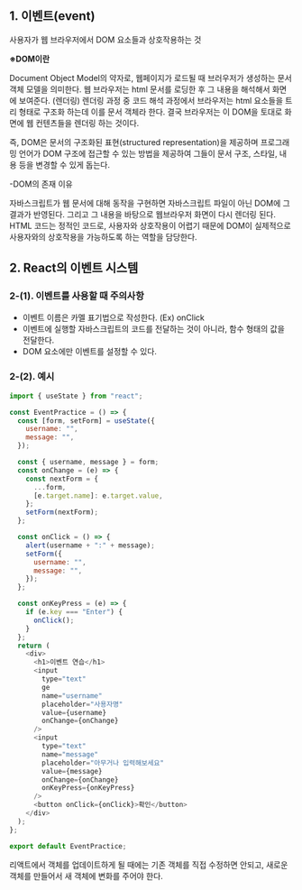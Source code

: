## 1. 이벤트(event)

사용자가 웹 브라우저에서 DOM 요소들과 상호작용하는 것

**※DOM이란**

Document Object Model의 약자로, 웹페이지가 로드될 때 브러우저가 생성하는 문서 객체 모델을 의미한다.
웹 브라우저는 html 문서를 로딩한 후 그 내용을 해석해서 화면에 보여준다. (렌더링) 렌더링 과정 중
코드 해석 과정에서 브라우저는 html 요소들을 트리 형태로 구조화 하는데 이를 문서 객체라 한다.
결국 브라우저는 이 DOM을 토대로 화면에 웹 컨텐츠들을 렌더링 하는 것이다. 

즉, DOM은 문서의 구조화된 표현(structured representation)을 제공하며 프로그래밍 언어가 DOM 구조에 접근할 수 있는 방법을 제공하여 그들이 문서 구조, 스타일, 내용 등을 변경할 수 있게 돕는다.

-DOM의 존재 이유

자바스크립트가 웹 문서에 대해 동작을 구현하면 자바스크립트 파일이 아닌 DOM에 그 결과가 반영된다.
그리고 그 내용을 바탕으로 웹브라우저 화면이 다시 렌더링 된다. HTML 코드는 정적인 코드로, 사용자와
상호작용이 어렵기 때문에 DOM이 실제적으로 사용자와의 상호작용을 가능하도록 하는 역할을 담당한다. 

## 2. React의 이벤트 시스템

### 2-(1). 이벤트를 사용할 때 주의사항

- 이벤트 이름은 카멜 표기법으로 작성한다. (Ex) onClick
- 이벤트에 실행할 자바스크립트의 코드를 전달하는 것이 아니라, 함수 형태의 값을 전달한다.
- DOM 요소에만 이벤트를 설정할 수 있다.

### 2-(2). 예시

```javascript
import { useState } from "react";

const EventPractice = () => {
  const [form, setForm] = useState({
    username: "",
    message: "",
  });

  const { username, message } = form;
  const onChange = (e) => {
    const nextForm = {
      ...form,
      [e.target.name]: e.target.value,
    };
    setForm(nextForm);
  };

  const onClick = () => {
    alert(username + ":" + message);
    setForm({
      username: "",
      message: "",
    });
  };

  const onKeyPress = (e) => {
    if (e.key === "Enter") {
      onClick();
    }
  };
  return (
    <div>
      <h1>이벤트 연습</h1>
      <input
        type="text"
        ge
        name="username"
        placeholder="사용자명"
        value={username}
        onChange={onChange}
      />
      <input
        type="text"
        name="message"
        placeholder="아무거나 입력해보세요"
        value={message}
        onChange={onChange}
        onKeyPress={onKeyPress}
      />
      <button onClick={onClick}>확인</button>
    </div>
  );
};

export default EventPractice;
```

리액트에서 객체를 업데이트하게 될 때에는 기존 객체를 직접 수정하면 안되고, 새로운 객체를 만들어서 새 객체에 변화를 주어야 한다.
